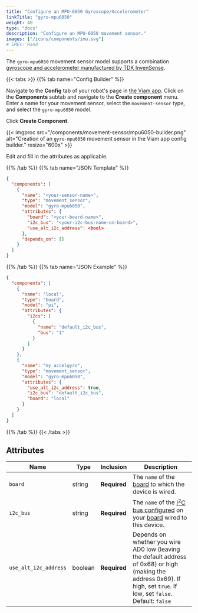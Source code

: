 ```yaml
---
title: "Configure an MPU-6050 Gyroscope/Accelerometer"
linkTitle: "gyro-mpu6050"
weight: 40
type: "docs"
description: "Configure an MPU-6050 movement sensor."
images: ["/icons/components/imu.svg"]
# SMEs: Rand
---
```


The `gyro-mpu6050` movement sensor model supports a combination [gyroscope and accelerometer manufactured by TDK InvenSense](https://invensense.tdk.com/products/motion-tracking/6-axis/mpu-6050/).

{{< tabs >}}
{{% tab name="Config Builder" %}}

Navigate to the **Config** tab of your robot's page in [the Viam app](https://app.viam.com).
Click on the **Components** subtab and navigate to the **Create component** menu.
Enter a name for your movement sensor, select the `movement-sensor` type, and select the `gyro-mpu6050` model.

Click **Create Component**.

{{< imgproc src="/components/movement-sensor/mpu6050-builder.png" alt="Creation of an `gyro-mpu6050` movement sensor in the Viam app config builder." resize="600x" >}}

Edit and fill in the attributes as applicable.

{{% /tab %}}
{{% tab name="JSON Template" %}}

```json {class="line-numbers linkable-line-numbers"}
{
  "components": [
    {
      "name": "<your-sensor-name>",
      "type": "movement_sensor",
      "model": "gyro-mpu6050",
      "attributes": {
        "board": "<your-board-name>",
        "i2c_bus": "<your-i2c-bus-name-on-board>",
        "use_alt_i2c_address": <bool>
      },
      "depends_on": []
    }
  ]
}
```

{{% /tab %}}
{{% tab name="JSON Example" %}}

```json {class="line-numbers linkable-line-numbers"}
{
  "components": [
    {
      "name": "local",
      "type": "board",
      "model": "pi",
      "attributes": {
        "i2cs": [
          {
            "name": "default_i2c_bus",
            "bus": "1"
          }
        ]
      }
    },
    {
      "name": "my_accelgyro",
      "type": "movement_sensor",
      "model": "gyro-mpu6050",
      "attributes": {
        "use_alt_i2c_address": true,
        "i2c_bus": "default_i2c_bus",
        "board": "local"
      }
    }
  ]
}
```

{{% /tab %}}
{{< /tabs >}}

## Attributes

Name | Type | Inclusion | Description
---- | ---- | --------- | -----------
`board` | string | **Required** | The `name` of the [board](/components/board/) to which the device is wired.
`i2c_bus` | string | **Required** | The `name` of the [I<sup>2</sup>C bus configured](/components/board/#i2cs) on your [board](/components/board/) wired to this device.
`use_alt_i2c_address` | boolean | **Required** | Depends on whether you wire AD0 low (leaving the default address of 0x68) or high (making the address 0x69). If high, set `true`. If low, set `false`. <br> Default: `false`

